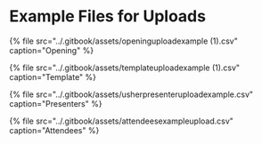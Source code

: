 # Example Files for Uploads



{% file src="../.gitbook/assets/openinguploadexample \(1\).csv" caption="Opening" %}

{% file src="../.gitbook/assets/templateuploadexample \(1\).csv" caption="Template" %}

{% file src="../.gitbook/assets/usherpresenteruploadexample.csv" caption="Presenters" %}

{% file src="../.gitbook/assets/attendeesexampleupload.csv" caption="Attendees" %}





